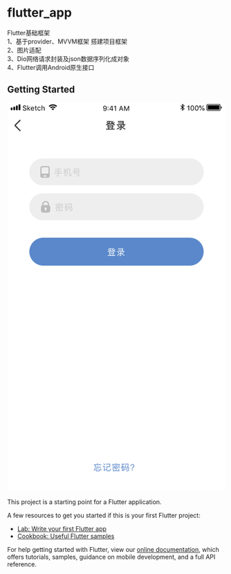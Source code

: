 # flutter_app

Flutter基础框架<br>
1、基于provider、MVVM框架 搭建项目框架<br>
2、图片适配<br>
3、Dio网络请求封装及json数据序列化成对象<br>
4、Flutter调用Android原生接口

## Getting Started
![image](https://github.com/rolfhoward/flutter-app/blob/master/手机号登录%402x.png)

This project is a starting point for a Flutter application.

A few resources to get you started if this is your first Flutter project:

- [Lab: Write your first Flutter app](https://flutter.dev/docs/get-started/codelab)
- [Cookbook: Useful Flutter samples](https://flutter.dev/docs/cookbook)

For help getting started with Flutter, view our
[online documentation](https://flutter.dev/docs), which offers tutorials,
samples, guidance on mobile development, and a full API reference.
